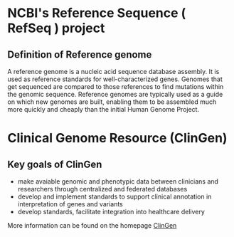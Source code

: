 # NCBI's Reference Sequence ( RefSeq ) project
## Definition of Reference genome
A reference genome is a nucleic acid sequence database assembly. It is used as reference standards for well-characterized genes. Genomes that get sequenced are compared to those references to find mutations within the genomic sequence. Reference genomes are typically used as a guide on which new genomes are built, enabling them to be assembled much more quickly and cheaply than the initial Human Genome Project.


# Clinical Genome Resource (ClinGen)
## Key goals of ClinGen
- make avaiable genomic and phenotypic data between clinicians and researchers through centralized and federated databases 
- develop and implement standards to support clinical annotation in interpretation of genes and variants
- develop standards, facilitate integration into healthcare delivery

More information can be found on the homepage [ClinGen](https://clinicalgenome.org/start/)

